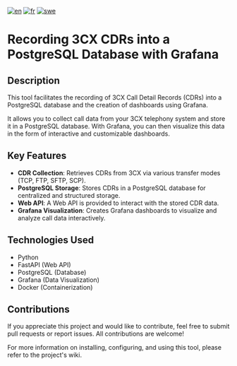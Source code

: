 
[![en](https://img.shields.io/badge/lang-en-red.svg)](https://github.com/dorel14/3CX-Cdr-Tcp-Server/blob/master/README.md)
[![fr](https://img.shields.io/badge/lang-fr-green.svg)](https://github.com/dorel14/3CX-Cdr-Tcp-Server/blob/master/README.fr.md)
[![swe](https://img.shields.io/badge/lang-swe-blue.svg)](https://github.com/dorel14/3CX-Cdr-Tcp-Server/blob/master/README.swe.md)
# Recording 3CX CDRs into a PostgreSQL Database with Grafana

## Description

This tool facilitates the recording of 3CX Call Detail Records (CDRs) into a PostgreSQL database and the creation of dashboards using Grafana.

It allows you to collect call data from your 3CX telephony system and store it in a PostgreSQL database. With Grafana, you can then visualize this data in the form of interactive and customizable dashboards.

## Key Features

- **CDR Collection**: Retrieves CDRs from 3CX via various transfer modes (TCP, FTP, SFTP, SCP).
- **PostgreSQL Storage**: Stores CDRs in a PostgreSQL database for centralized and structured storage.
- **Web API**: A Web API is provided to interact with the stored CDR data.
- **Grafana Visualization**: Creates Grafana dashboards to visualize and analyze call data interactively.

## Technologies Used

- Python
- FastAPI (Web API)
- PostgreSQL (Database)
- Grafana (Data Visualization)
- Docker (Containerization)

## Contributions

If you appreciate this project and would like to contribute, feel free to submit pull requests or report issues. All contributions are welcome!

For more information on installing, configuring, and using this tool, please refer to the project's wiki.


